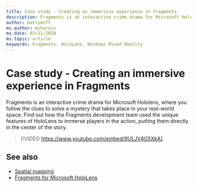 ```yaml
---
title: Case study - Creating an immersive experience in Fragments
description: Fragments is an interactive crime drama for Microsoft Hololens, where you follow the clues to solve a mystery that takes place in your real-world space.
author: mattzmsft
ms.author: miharnis
ms.date: 03/21/2018
ms.topic: article
keywords: Fragments, HoloLens, Windows Mixed Reality
---
```


# Case study - Creating an immersive experience in Fragments

Fragments is an interactive crime drama for Microsoft Hololens, where you follow the clues to solve a mystery that takes place in your real-world space. Find out how the Fragments development team used the unique features of HoloLens to immerse players in the action, putting them directly in the center of the story.



>[!VIDEO https://www.youtube.com/embed/9ULJV4G5XkA]

## See also
* [Spatial mapping](spatial-mapping.md)
* [Fragments for Microsoft HoloLens](https://www.microsoft.com/p/fragments/9nblggh5ggm8)
